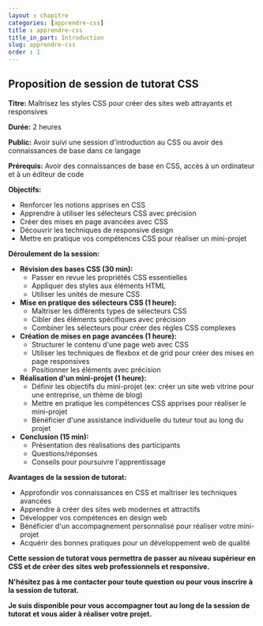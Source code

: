 ```yaml
---
layout : chapitre
categories: [apprendre-css]
title : apprendre-css
title_in_part: Introduction
slug: apprendre-css
order : 1
---
```


## Proposition de session de tutorat CSS

**Titre:** Maîtrisez les styles CSS pour créer des sites web attrayants et responsives

**Durée:** 2 heures

**Public:** Avoir suivi une session d'introduction au CSS ou avoir des connaissances de base dans ce langage

**Prérequis:** Avoir des connaissances de base en CSS, accès à un ordinateur et à un éditeur de code

**Objectifs:**

* Renforcer les notions apprises en CSS
* Apprendre à utiliser les sélecteurs CSS avec précision
* Créer des mises en page avancées avec CSS
* Découvrir les techniques de responsive design
* Mettre en pratique vos compétences CSS pour réaliser un mini-projet

**Déroulement de la session:**

* **Révision des bases CSS (30 min):**
    * Passer en revue les propriétés CSS essentielles
    * Appliquer des styles aux éléments HTML
    * Utiliser les unités de mesure CSS
* **Mise en pratique des sélecteurs CSS (1 heure):**
    * Maîtriser les différents types de sélecteurs CSS
    * Cibler des éléments spécifiques avec précision
    * Combiner les sélecteurs pour créer des règles CSS complexes
* **Création de mises en page avancées (1 heure):**
    * Structurer le contenu d'une page web avec CSS
    * Utiliser les techniques de flexbox et de grid pour créer des mises en page responsives
    * Positionner les éléments avec précision
* **Réalisation d'un mini-projet (1 heure):**
    * Définir les objectifs du mini-projet (ex: créer un site web vitrine pour une entreprise, un thème de blog)
    * Mettre en pratique les compétences CSS apprises pour réaliser le mini-projet
    * Bénéficier d'une assistance individuelle du tuteur tout au long du projet
* **Conclusion (15 min):**
    * Présentation des réalisations des participants
    * Questions/réponses
    * Conseils pour poursuivre l'apprentissage

**Avantages de la session de tutorat:**

* Approfondir vos connaissances en CSS et maîtriser les techniques avancées
* Apprendre à créer des sites web modernes et attractifs
* Développer vos compétences en design web
* Bénéficier d'un accompagnement personnalisé pour réaliser votre mini-projet
* Acquérir des bonnes pratiques pour un développement web de qualité

**Cette session de tutorat vous permettra de passer au niveau supérieur en CSS et de créer des sites web professionnels et responsive.**

**N'hésitez pas à me contacter pour toute question ou pour vous inscrire à la session de tutorat.**


**Je suis disponible pour vous accompagner tout au long de la session de tutorat et vous aider à réaliser votre projet.**

